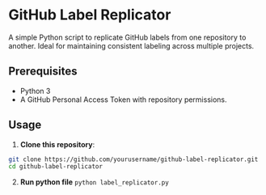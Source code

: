 # GitHub Label Replicator

A simple Python script to replicate GitHub labels from one repository to another. Ideal for maintaining consistent labeling across multiple projects.

## Prerequisites

- Python 3
- A GitHub Personal Access Token with repository permissions.

## Usage

1. **Clone this repository**:
  ```bash
  git clone https://github.com/yourusername/github-label-replicator.git
  cd github-label-replicator
  ```
2. **Run python file**
  ```python label_replicator.py```
